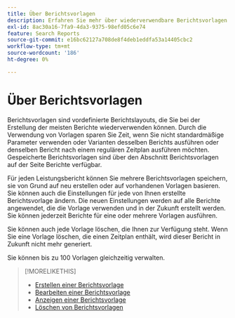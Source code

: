 ```yaml
---
title: Über Berichtsvorlagen
description: Erfahren Sie mehr über wiederverwendbare Berichtsvorlagen.
exl-id: 8ac30a16-7fa9-4da3-9375-98efd05c6e74
feature: Search Reports
source-git-commit: e16bc62127a708de8f4deb1eddfa53a14405cbc2
workflow-type: tm+mt
source-wordcount: '186'
ht-degree: 0%

---
```


# Über Berichtsvorlagen

Berichtsvorlagen sind vordefinierte Berichtslayouts, die Sie bei der Erstellung der meisten Berichte wiederverwenden können. Durch die Verwendung von Vorlagen sparen Sie Zeit, wenn Sie nicht standardmäßige Parameter verwenden oder Varianten desselben Berichts ausführen oder denselben Bericht nach einem regulären Zeitplan ausführen möchten. Gespeicherte Berichtsvorlagen sind über den Abschnitt Berichtsvorlagen auf der Seite Berichte verfügbar.

Für jeden Leistungsbericht können Sie mehrere Berichtsvorlagen speichern, sie von Grund auf neu erstellen oder auf vorhandenen Vorlagen basieren. Sie können auch die Einstellungen für jede von Ihnen erstellte Berichtsvorlage ändern. Die neuen Einstellungen werden auf alle Berichte angewendet, die die Vorlage verwenden und in der Zukunft erstellt werden. Sie können jederzeit Berichte für eine oder mehrere Vorlagen ausführen.

Sie können auch jede Vorlage löschen, die Ihnen zur Verfügung steht. Wenn Sie eine Vorlage löschen, die einen Zeitplan enthält, wird dieser Bericht in Zukunft nicht mehr generiert.

Sie können bis zu 100 Vorlagen gleichzeitig verwalten.

>[!MORELIKETHIS]
>
>* [Erstellen einer Berichtsvorlage](template-create.md)
>* [Bearbeiten einer Berichtsvorlage](template-edit.md)
>* [Anzeigen einer Berichtsvorlage](template-view.md)
>* [Löschen von Berichtsvorlagen](template-delete.md)
